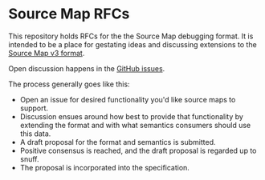 # Source Map RFCs

This repository holds RFCs for the the Source Map debugging format. It is
intended to be a place for gestating ideas and discussing extensions to the
[Source Map v3 format][spec].

Open discussion happens in the [GitHub issues][issues].

The process generally goes like this:

* Open an issue for desired functionality you'd like source maps to support.
* Discussion ensues around how best to provide that functionality by extending
  the format and with what semantics consumers should use this data.
* A draft proposal for the format and semantics is submitted.
* Positive consensus is reached, and the draft proposal is regarded up to snuff.
* The proposal is incorporated into the specification.

[spec]: https://tc39.es/source-map-spec/
[issues]: https://github.com/source-map/source-map-rfc/issues
